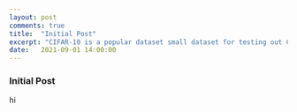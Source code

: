 ```yaml
---
layout: post
comments: true
title:  "Initial Post"
excerpt: "CIFAR-10 is a popular dataset small dataset for testing out Computer Vision Deep Learning learning methods. We're seeing a lot of improvements. But what is the human baseline?"
date:   2021-09-01 14:00:00
---
```


### Initial Post

hi